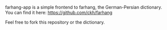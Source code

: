 farhang-app is a simple frontend to farhang, the German-Persian dictionary.
You can find it here: https://github.com/ckh/farhang

Feel free to fork this repository or the dictionary.